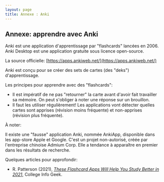 ```yaml
---
layout: page
title: Annexe : Anki
---
```


## Annexe: apprendre avec Anki

Anki est une application d'apprentissage par "flashcards" lancées en 2006. Anki Desktop est une application gratuite sous licence open-source. 

La source officielle: [https://apps.ankiweb.net/](https://apps.ankiweb.net/)

Anki est conçu pour se créer des sets de cartes (des "deks") d'apprentissage.

Les principes pour apprendre avec des "flashcards":

- Il est impératif de ne pas "retourner" la carte avant d'avoir fait travailler sa mémoire. On peut s'obliger à noter une réponse sur un brouillon.
- Il faut les utiliser régulièrement! Les applications vont détecter quelles cartes sont apprises (révision moins fréquente) et non-apprises (révision plus fréquente).



À noter:

Il existe une "fausse" application Anki, nommée AnkiApp, disponible dans les app-store Apple et Google. C'est un projet non-autorisé, créée par l'entreprise chinoise Admium Corp. Elle a tendance à apparaître en premier dans les résultats de recherche.

Quelques articles pour approfondir:

- R. Patterson (2021), *[These Flashcard Apps Will Help You Study Better in 2021](https://collegeinfogeek.com/flashcard-apps/)*, College Info Geek.